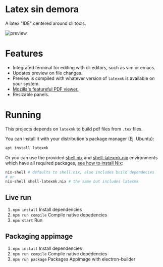 # Latex sin demora

A latex "IDE" centered around cli tools.

![preview](https://github.com/Woynert/latex-sin-demora/assets/61242172/15838205-8122-46a1-bb7c-9762deec7216)

# Features

- Integrated terminal for editing with cli editors, such as vim or emacs.
- Updates preview on file changes.
- Preview is compiled with whatever version of `latexmk` is available on your system.
- [Mozilla's featureful PDF viewer.](https://github.com/mozilla/pdf.js)
- Resizable panels.

# Running

This projects depends on `latexmk` to build pdf files from `.tex` files.

You can install it with your distribution's package manager (Ej. Ubuntu):

```sh
apt install latexmk
```

Or you can use the provided [shell.nix](/shell.nix) and [shell-latexmk.nix](/shell-latexmk.nix) environments
which have all required packages, [see how to install Nix](https://nixos.org/download.html):

```bash
nix-shell # defaults to shell.nix, also includes build dependecies
# or
nix-shell shell-latexmk.nix # the same but includes latexmk
```
 
## Live run

1. `npm install` Install dependencies
2. `npm run compile` Compile native depedencies
3. `npm start` Run

## Packaging appimage

1. `npm install` Install dependencies
2. `npm run compile` Compile native depedencies
3. `npm run package` Packages Appimage with electron-builder
